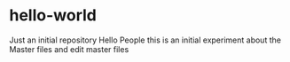 # hello-world
Just an initial repository
Hello People this is an initial experiment about the Master files and edit master files
